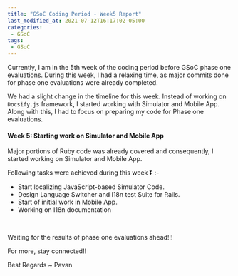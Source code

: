 ```yaml
---
title: "GSoC Coding Period - Week5 Report"
last_modified_at: 2021-07-12T16:17:02-05:00
categories:
 - GSoC
tags:
 - GSoC
---
```


Currently, I am in the 5th week of the coding period before GSoC phase one evaluations. During this week, I had a relaxing time, as major commits done for phase one evaluations were already completed.

We had a slight change in the timeline for this week. Instead of working on ```Docsify.js``` framework, I started working with Simulator and Mobile App. Along with this, I had to focus on preparing my code for Phase one evaluations.

#### Week 5: Starting work on Simulator and Mobile App

Major portions of Ruby code was already covered and consequently, I started working on Simulator and Mobile App.

Following tasks were achieved during this week ⏬ :-

* Start localizing JavaScript-based Simulator Code.
* Design Language Switcher and I18n test Suite for Rails.
* Start of initial work in Mobile App.
* Working on I18n documentation

&nbsp;

Waiting for the results of phase one evaluations ahead!!!

For more, stay connected!!

Best Regards ~ Pavan


